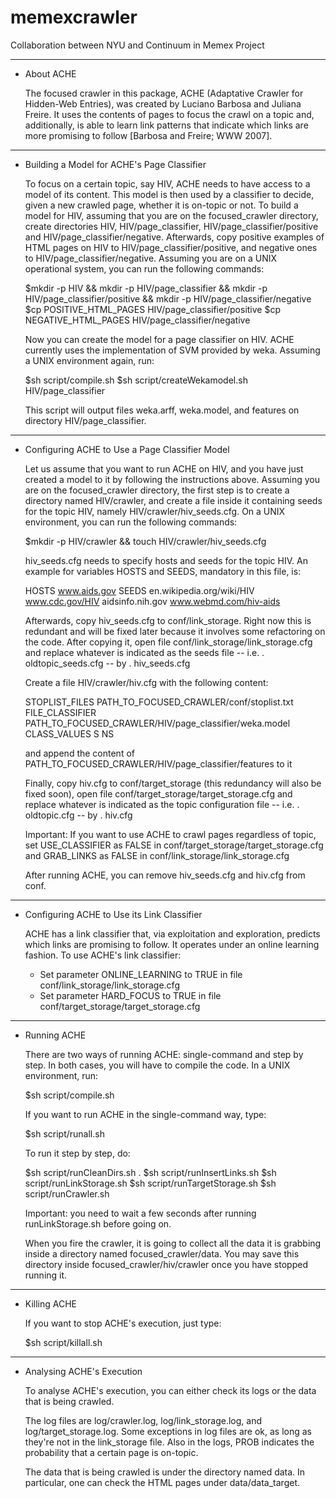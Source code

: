 memexcrawler
============
Collaboration between NYU and Continuum in Memex Project

--------------------------------------------
* About ACHE

  The focused crawler in this package, ACHE (Adaptative Crawler for Hidden-Web Entries), was created by Luciano Barbosa and Juliana Freire. 
  It uses the contents of pages to focus the crawl on a topic and, additionally, is able to learn link patterns that indicate which links are 
  more promising to follow [Barbosa and Freire; WWW 2007].

--------------------------------------------
* Building a Model for ACHE's Page Classifier

  To focus on a certain topic, say HIV, ACHE needs to have access to a model of its content. This model is then 
  used by a classifier to decide, given a new crawled page, whether it is on-topic or not. To build a model for HIV, 
  assuming that you are on the focused_crawler directory, create directories HIV, HIV/page_classifier, HIV/page_classifier/positive 
  and HIV/page_classifier/negative. Afterwards, copy positive examples of HTML pages on HIV to HIV/page_classifier/positive, and 
  negative ones to HIV/page_classifier/negative. Assuming you are on a UNIX operational system, you can run the following commands:

  $mkdir -p HIV && mkdir -p HIV/page_classifier && mkdir -p HIV/page_classifier/positive && mkdir -p HIV/page_classifier/negative
  $cp POSITIVE_HTML_PAGES HIV/page_classifier/positive
  $cp NEGATIVE_HTML_PAGES HIV/page_classifier/negative

  Now you can create the model for a page classifier on HIV. ACHE currently uses the implementation of SVM provided by weka. 
  Assuming a UNIX environment again, run:

  $sh script/compile.sh
  $sh script/createWekamodel.sh HIV/page_classifier

  This script will output files weka.arff, weka.model, and features on directory HIV/page_classifier. 

--------------------------------------------
* Configuring ACHE to Use a Page Classifier Model

  Let us assume that you want to run ACHE on HIV, and you have just created a model to it by following the 
  instructions above. Assuming you are on the focused_crawler directory, the first step is to create a directory 
  named HIV/crawler, and create a file inside it containing seeds for the topic HIV, namely HIV/crawler/hiv_seeds.cfg. 
  On a UNIX environment, you can run the following commands:

  $mkdir -p HIV/crawler && touch HIV/crawler/hiv_seeds.cfg

  hiv_seeds.cfg needs to specify hosts and seeds for the topic HIV. An example for variables HOSTS and SEEDS, mandatory 
  in this file, is:

  HOSTS www.aids.gov
  SEEDS en.wikipedia.org/wiki/HIV www.cdc.gov/HIV aidsinfo.nih.gov www.webmd.com/hiv-aids

  Afterwards, copy hiv_seeds.cfg to conf/link_storage. Right now this is redundant and will be fixed later because it involves some 
  refactoring on the code.  After copying it, open file conf/link_storage/link_storage.cfg and replace whatever is indicated as the seeds file 
  -- i.e.  . oldtopic_seeds.cfg -- by . hiv_seeds.cfg

  Create a file HIV/crawler/hiv.cfg with the following content:
    
  STOPLIST_FILES PATH_TO_FOCUSED_CRAWLER/conf/stoplist.txt
  FILE_CLASSIFIER  PATH_TO_FOCUSED_CRAWLER/HIV/page_classifier/weka.model
  CLASS_VALUES  S NS

  and append the content of PATH_TO_FOCUSED_CRAWLER/HIV/page_classifier/features to it


  Finally, copy hiv.cfg to conf/target_storage (this redundancy will also be fixed soon), open file conf/target_storage/target_storage.cfg 
  and replace whatever is indicated as the topic configuration file -- i.e. . oldtopic.cfg -- by . hiv.cfg

  Important: If you want to use ACHE to crawl pages regardless of topic, set USE_CLASSIFIER as FALSE in conf/target_storage/target_storage.cfg 
  and GRAB_LINKS as FALSE in conf/link_storage/link_storage.cfg

  After running ACHE, you can remove hiv_seeds.cfg and hiv.cfg from conf.

--------------------------------------------
* Configuring ACHE to Use its Link Classifier

  ACHE has a link classifier that, via exploitation and exploration, predicts which links are promising to follow. It operates under 
  an online learning fashion. To use ACHE's link classifier:

  - Set parameter ONLINE_LEARNING to TRUE in file conf/link_storage/link_storage.cfg
  - Set parameter HARD_FOCUS to TRUE in file conf/target_storage/target_storage.cfg


--------------------------------------------
* Running ACHE

  There are two ways of running ACHE: single-command and step by step. In both cases, you will have to compile the code. In a UNIX 
  environment, run:

  $sh script/compile.sh

  If you want to run ACHE in the single-command way, type:

  $sh script/runall.sh

  To run it step by step, do:
 
  $sh script/runCleanDirs.sh .
  $sh script/runInsertLinks.sh
  $sh script/runLinkStorage.sh
  $sh script/runTargetStorage.sh
  $sh script/runCrawler.sh

  Important: you need to wait a few seconds after running runLinkStorage.sh before going on.

  When you fire the crawler, it is going to collect all the data it is grabbing inside a directory named focused_crawler/data. You may save 
  this directory inside focused_crawler/hiv/crawler once you have stopped running it.


--------------------------------------------
* Killing ACHE

  If you want to stop ACHE's execution, just type:

  $sh script/killall.sh

--------------------------------------------
* Analysing ACHE's Execution

  To analyse ACHE's execution, you can either check its logs or the data that is being crawled. 

  The log files are log/crawler.log, log/link_storage.log, and log/target_storage.log. Some exceptions in 
  log files are ok, as long as they're not in the link_storage file. Also in the logs, PROB indicates the
  probability that a certain page is on-topic. 

  The data that is being crawled is under the directory named data. In particular, one can check the HTML 
  pages under data/data_target.

